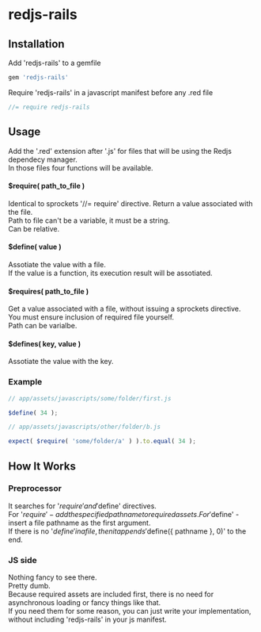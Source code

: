 # redjs-rails

## Installation

Add 'redjs-rails' to a gemfile
~~~ruby
gem 'redjs-rails'
~~~

Require 'redjs-rails' in a javascript manifest before any .red file
~~~js
//= require redjs-rails
~~~

## Usage
Add the '.red' extension after '.js' for files that will be using the Redjs dependecy manager.  
In those files four functions will be available.

#### $require( path_to_file )
Identical to sprockets '//= require' directive.
Return a value associated with the file.  
Path to file can't be a variable, it must be a string.  
Can be relative.

#### $define( value )
Assotiate the value with a file.  
If the value is a function, its execution result will be assotiated.

#### $requires( path_to_file )
Get a value associated with a file, without issuing a sprockets directive.  
You must ensure inclusion of required file yourself.  
Path can be varialbe.

#### $defines( key, value )
Assotiate the value with the key.

### Example

~~~js
// app/assets/javascripts/some/folder/first.js

$define( 34 );
~~~

~~~js
// app/assets/javascripts/other/folder/b.js

expect( $require( 'some/folder/a' ) ).to.equal( 34 );
~~~

## How It Works

### Preprocessor
It searches for '$require' and '$define' directives.  
For '$require' - add the specified pathname to required assets.  
For '$define' - insert a file pathname as the first argument.  
If there is no '$define' in a file, then it appends '$define({ pathname }, 0)' to the end.

### JS side
Nothing fancy to see there.  
Pretty dumb.  
Because required assets are included first, there is no need for asynchronous loading or fancy things like that.  
If you need them for some reason, you can just write your implementation, without including 'redjs-rails' in your js manifest.
